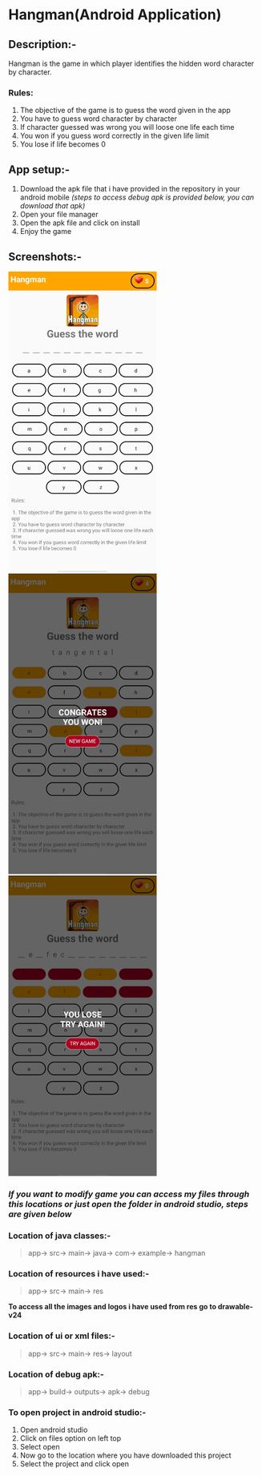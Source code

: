 # Hangman(Android Application) 

## Description:-
Hangman is the game in which player identifies the hidden word character by character.

### Rules:
1. The objective of the game is to guess the word given in the app
2. You have to guess word character by character
3. If character guessed was wrong you will loose one life each time
4. You won if you guess word correctly in the given life limit
5. You lose if life becomes 0

## App setup:-
1. Download the apk file that i have provided in the repository in your android mobile
	*(steps to access debug apk is provided below, you can download that apk)*
2. Open your file manager
3. Open the apk file and click on install 
4. Enjoy the game 

## Screenshots:-
<img src="./gameRunning.jpeg" height =600>
<img src="./gameWon.jpeg" height = 600>
<img src="./gameLose.jpeg" height = 600>


### *If you want to modify game you can access my files through this locations or just open the folder in android studio, steps are given below*
### Location of java classes:-
> app-> src-> main-> java-> com-> example-> hangman

### Location of resources i have used:-
> app-> src-> main-> res
 
**To access all the images and logos i have used from res go to drawable-v24**

### Location of ui or xml files:-
> app-> src-> main-> res-> layout

### Location of debug apk:- 
> app-> build-> outputs-> apk-> debug

### To open project in android studio:-

1. Open android studio
2. Click on files option on left top
3. Select open
4. Now go to the location where you have downloaded this project
5. Select the project and click open

	
